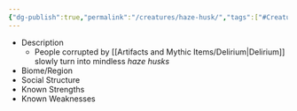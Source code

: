 ```yaml
---
{"dg-publish":true,"permalink":"/creatures/haze-husk/","tags":["#Creature"],"noteIcon":""}
---
```


- Description
	- People corrupted by [[Artifacts and Mythic Items/Delirium\|Delirium]] slowly turn into mindless *haze husks*
- Biome/Region
- Social Structure
- Known Strengths
- Known Weaknesses